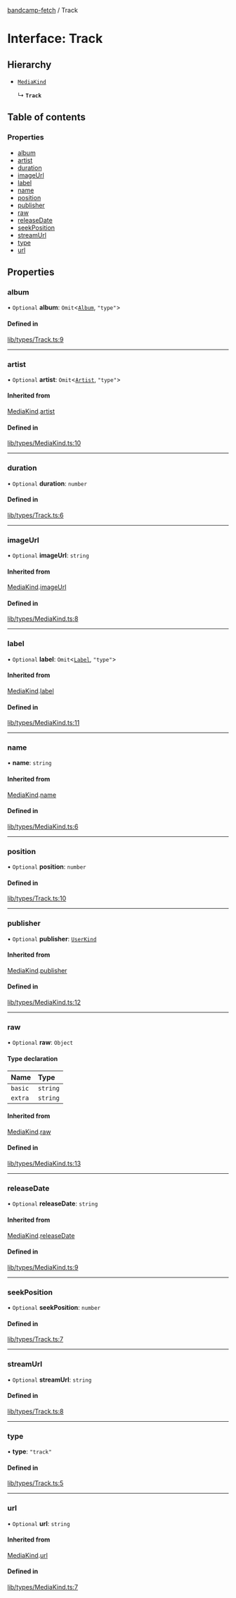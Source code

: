 [bandcamp-fetch](../README.md) / Track

# Interface: Track

## Hierarchy

- [`MediaKind`](MediaKind.md)

  ↳ **`Track`**

## Table of contents

### Properties

- [album](Track.md#album)
- [artist](Track.md#artist)
- [duration](Track.md#duration)
- [imageUrl](Track.md#imageurl)
- [label](Track.md#label)
- [name](Track.md#name)
- [position](Track.md#position)
- [publisher](Track.md#publisher)
- [raw](Track.md#raw)
- [releaseDate](Track.md#releasedate)
- [seekPosition](Track.md#seekposition)
- [streamUrl](Track.md#streamurl)
- [type](Track.md#type)
- [url](Track.md#url)

## Properties

### album

• `Optional` **album**: `Omit`<[`Album`](Album.md), ``"type"``\>

#### Defined in

[lib/types/Track.ts:9](https://github.com/patrickkfkan/bandcamp-fetch/blob/19ec315/src/lib/types/Track.ts#L9)

___

### artist

• `Optional` **artist**: `Omit`<[`Artist`](Artist.md), ``"type"``\>

#### Inherited from

[MediaKind](MediaKind.md).[artist](MediaKind.md#artist)

#### Defined in

[lib/types/MediaKind.ts:10](https://github.com/patrickkfkan/bandcamp-fetch/blob/19ec315/src/lib/types/MediaKind.ts#L10)

___

### duration

• `Optional` **duration**: `number`

#### Defined in

[lib/types/Track.ts:6](https://github.com/patrickkfkan/bandcamp-fetch/blob/19ec315/src/lib/types/Track.ts#L6)

___

### imageUrl

• `Optional` **imageUrl**: `string`

#### Inherited from

[MediaKind](MediaKind.md).[imageUrl](MediaKind.md#imageurl)

#### Defined in

[lib/types/MediaKind.ts:8](https://github.com/patrickkfkan/bandcamp-fetch/blob/19ec315/src/lib/types/MediaKind.ts#L8)

___

### label

• `Optional` **label**: `Omit`<[`Label`](Label.md), ``"type"``\>

#### Inherited from

[MediaKind](MediaKind.md).[label](MediaKind.md#label)

#### Defined in

[lib/types/MediaKind.ts:11](https://github.com/patrickkfkan/bandcamp-fetch/blob/19ec315/src/lib/types/MediaKind.ts#L11)

___

### name

• **name**: `string`

#### Inherited from

[MediaKind](MediaKind.md).[name](MediaKind.md#name)

#### Defined in

[lib/types/MediaKind.ts:6](https://github.com/patrickkfkan/bandcamp-fetch/blob/19ec315/src/lib/types/MediaKind.ts#L6)

___

### position

• `Optional` **position**: `number`

#### Defined in

[lib/types/Track.ts:10](https://github.com/patrickkfkan/bandcamp-fetch/blob/19ec315/src/lib/types/Track.ts#L10)

___

### publisher

• `Optional` **publisher**: [`UserKind`](UserKind.md)

#### Inherited from

[MediaKind](MediaKind.md).[publisher](MediaKind.md#publisher)

#### Defined in

[lib/types/MediaKind.ts:12](https://github.com/patrickkfkan/bandcamp-fetch/blob/19ec315/src/lib/types/MediaKind.ts#L12)

___

### raw

• `Optional` **raw**: `Object`

#### Type declaration

| Name | Type |
| :------ | :------ |
| `basic` | `string` |
| `extra` | `string` |

#### Inherited from

[MediaKind](MediaKind.md).[raw](MediaKind.md#raw)

#### Defined in

[lib/types/MediaKind.ts:13](https://github.com/patrickkfkan/bandcamp-fetch/blob/19ec315/src/lib/types/MediaKind.ts#L13)

___

### releaseDate

• `Optional` **releaseDate**: `string`

#### Inherited from

[MediaKind](MediaKind.md).[releaseDate](MediaKind.md#releasedate)

#### Defined in

[lib/types/MediaKind.ts:9](https://github.com/patrickkfkan/bandcamp-fetch/blob/19ec315/src/lib/types/MediaKind.ts#L9)

___

### seekPosition

• `Optional` **seekPosition**: `number`

#### Defined in

[lib/types/Track.ts:7](https://github.com/patrickkfkan/bandcamp-fetch/blob/19ec315/src/lib/types/Track.ts#L7)

___

### streamUrl

• `Optional` **streamUrl**: `string`

#### Defined in

[lib/types/Track.ts:8](https://github.com/patrickkfkan/bandcamp-fetch/blob/19ec315/src/lib/types/Track.ts#L8)

___

### type

• **type**: ``"track"``

#### Defined in

[lib/types/Track.ts:5](https://github.com/patrickkfkan/bandcamp-fetch/blob/19ec315/src/lib/types/Track.ts#L5)

___

### url

• `Optional` **url**: `string`

#### Inherited from

[MediaKind](MediaKind.md).[url](MediaKind.md#url)

#### Defined in

[lib/types/MediaKind.ts:7](https://github.com/patrickkfkan/bandcamp-fetch/blob/19ec315/src/lib/types/MediaKind.ts#L7)
